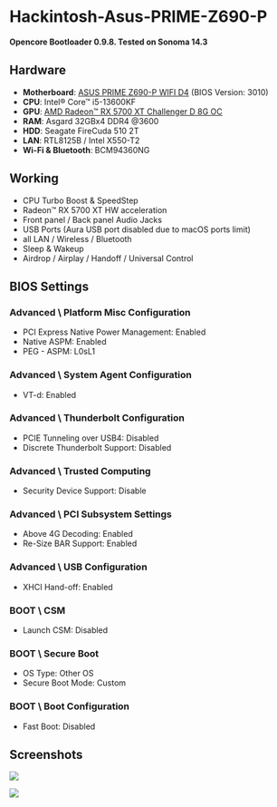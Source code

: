 # Hackintosh-Asus-PRIME-Z690-P

**Opencore Bootloader 0.9.8. Tested on Sonoma 14.3**



## Hardware
* **Motherboard**: [ASUS PRIME Z690-P WIFI D4](https://www.asus.com/motherboards-components/motherboards/prime/prime-z690-p-wifi-d4/) (BIOS Version: 3010)
* **CPU**:  Intel® Core™ i5-13600KF
* **GPU**: [AMD Radeon™ RX 5700 XT Challenger D 8G OC](https://www.asrock.com/Graphics-Card/AMD/Radeon%20RX%205700%20XT%20Challenger%20D%208G%20OC/)
* **RAM**: Asgard 32GBx4 DDR4 @3600 
* **HDD**: Seagate FireCuda 510 2T
* **LAN**: RTL8125B / Intel X550-T2
* **Wi-Fi & Bluetooth**: BCM94360NG



## Working
* CPU Turbo Boost & SpeedStep
* Radeon™ RX 5700 XT HW acceleration
* Front panel / Back panel Audio Jacks
* USB Ports (Aura USB port disabled due to macOS ports limit)
* all LAN / Wireless / Bluetooth
* Sleep & Wakeup
* Airdrop / Airplay / Handoff / Universal Control



## BIOS Settings
### Advanced \ Platform Misc Configuration
* PCI Express Native Power Management: Enabled
* Native ASPM: Enabled
* PEG - ASPM: L0sL1
### Advanced \ System Agent Configuration
* VT-d: Enabled
### Advanced \ Thunderbolt Configuration
* PCIE Tunneling over USB4: Disabled
* Discrete Thunderbolt Support: Disabled
### Advanced \ Trusted Computing
* Security Device Support: Disable
### Advanced \ PCI Subsystem Settings
* Above 4G Decoding: Enabled
* Re-Size BAR Support: Enabled
### Advanced \ USB Configuration
* XHCI Hand-off: Enabled

### BOOT \ CSM
* Launch CSM: Disabled
### BOOT \ Secure Boot
* OS Type: Other OS
* Secure Boot Mode: Custom
### BOOT \ Boot Configuration
* Fast Boot: Disabled


  
## Screenshots
![](https://github.com/webleon/Hackintosh-Asus-PRIME-Z690-P/blob/main/images/systeminfo.png)

![](https://github.com/webleon/Hackintosh-Asus-PRIME-Z690-P/blob/main/images/geekbench6.png)
